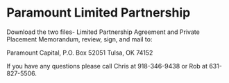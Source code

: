 # Paramount Limited Partnership
Download the two files- Limited Partnership Agreement and Private Placement Memorandum, review, sign, and mail to:

Paramount Capital,
P.O. Box 52051
Tulsa, OK 74152

If you have any questions please call Chris at 918-346-9438 or Rob at 631-827-5506.
